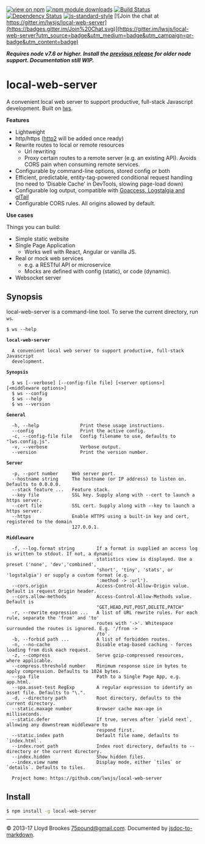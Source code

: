 [![view on npm](http://img.shields.io/npm/v/local-web-server.svg)](https://www.npmjs.org/package/local-web-server)
[![npm module downloads](http://img.shields.io/npm/dt/local-web-server.svg)](https://www.npmjs.org/package/local-web-server)
[![Build Status](https://travis-ci.org/lwsjs/local-web-server.svg?branch=next)](https://travis-ci.org/lwsjs/local-web-server)
[![Dependency Status](https://david-dm.org/lwsjs/local-web-server/next.svg)](https://david-dm.org/lwsjs/local-web-server/next)
[![js-standard-style](https://img.shields.io/badge/code%20style-standard-brightgreen.svg)](https://github.com/feross/standard)
[![Join the chat at https://gitter.im/lwsjs/local-web-server](https://badges.gitter.im/Join%20Chat.svg)](https://gitter.im/lwsjs/local-web-server?utm_source=badge&utm_medium=badge&utm_campaign=pr-badge&utm_content=badge)

***Requires node v7.6 or higher. Install the [previous release](https://github.com/lwsjs/local-web-server/tree/v1.x) for older node support. Documentation still WIP.***

# local-web-server

A convenient local web server to support productive, full-stack Javascript development. Built on [lws](https://github.com/lwsjs/lws).

**Features**

- Lightweight
- http/https ([http2](https://github.com/nodejs/http2) will be added once ready)
- Rewrite routes to local or remote resources
  - Url rewriting
  - Proxy certain routes to a remote server (e.g. an existing API). Avoids CORS pain when consuming remote services.
- Configurable by command-line options, stored config or both
- Efficient, predictable, entity-tag-powered conditional request handling (no need to 'Disable Cache' in DevTools, slowing page-load down)
- Configurable log output, compatible with [Goaccess, Logstalgia and glTail](https://github.com/lwsjs/local-web-server/blob/master/doc/visualisation.md)
- Configurable CORS rules. All origins allowed by default.

**Use cases**

Things you can build:

- Simple static website
- Single Page Application
  - Works well with React, Angular or vanilla JS.
- Real or mock web services
  - e.g. a RESTful API or microservice
  - Mocks are defined with config (static), or code (dynamic).
- Websocket server

## Synopsis

local-web-server is a command-line tool. To serve the current directory, run `ws`.

<pre><code>$ ws --help

<strong>local-web-server</strong>

  A convenient local web server to support productive, full-stack Javascript
  development.

<strong>Synopsis</strong>

  $ ws [--verbose] [--config-file file] [&lt;server options&gt;] [&lt;middleware options&gt;]
  $ ws --config
  $ ws --help
  $ ws --version

<strong>General</strong>

  -h, --help               Print these usage instructions.
  --config                 Print the active config.
  -c, --config-file file   Config filename to use, defaults to "lws.config.js".
  -v, --verbose            Verbose output.
  --version                Print the version number.

<strong>Server</strong>

  -p, --port number     Web server port.
  --hostname string     The hostname (or IP address) to listen on. Defaults to 0.0.0.0.
  --stack feature ...   Feature stack.
  --key file            SSL key. Supply along with --cert to launch a https server.
  --cert file           SSL cert. Supply along with --key to launch a https server.
  --https               Enable HTTPS using a built-in key and cert, registered to the domain
                        127.0.0.1.

<strong>Middleware</strong>

  -f, --log.format string        If a format is supplied an access log is written to stdout. If not, a dynamic
                                 statistics view is displayed. Use a preset ('none', 'dev','combined',
                                 'short', 'tiny', 'stats', or 'logstalgia') or supply a custom format (e.g.
                                 ':method -> :url').
  --cors.origin                  Access-Control-Allow-Origin value. Default is request Origin header.
  --cors.allow-methods           Access-Control-Allow-Methods value. Default is
                                 "GET,HEAD,PUT,POST,DELETE,PATCH"
  -r, --rewrite expression ...   A list of URL rewrite rules. For each rule, separate the 'from' and 'to'
                                 routes with '->'. Whitespace surrounded the routes is ignored. E.g. '/from ->
                                 /to'.
  -b, --forbid path ...          A list of forbidden routes.
  -n, --no-cache                 Disable etag-based caching - forces loading from disk each request.
  -z, --compress                 Serve gzip-compressed resources, where applicable.
  --compress.threshold number    Minimum response size in bytes to apply compression. Defaults to 1024 bytes.
  --spa file                     Path to a Single Page App, e.g. app.html.
  --spa.asset-test RegExp        A regular expression to identify an asset file. Defaults to "\.".
  -d, --directory path           Root directory, defaults to the current directory.
  --static.maxage number         Browser cache max-age in milliseconds.
  --static.defer                 If true, serves after `yield next`, allowing any downstream middleware to
                                 respond first.
  --static.index path            Default file name, defaults to `index.html`.
  --index.root path              Index root directory, defaults to --directory or the current directory.
  --index.hidden                 Show hidden files.
  --index.view name              Display mode, either `tiles` or `details`. Defaults to tiles.

  Project home: https://github.com/lwsjs/local-web-server
</code></pre>

## Install

```sh
$ npm install -g local-web-server
```
* * *

&copy; 2013-17 Lloyd Brookes <75pound@gmail.com>. Documented by [jsdoc-to-markdown](https://github.com/jsdoc2md/jsdoc-to-markdown).
